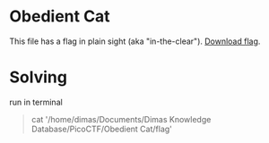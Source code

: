 # Obedient Cat

This file has a flag in plain sight (aka "in-the-clear"). [Download flag](https://mercury.picoctf.net/static/217686fc11d733b80be62dcfcfca6c75/flag).

# Solving
run in terminal
>cat '/home/dimas/Documents/Dimas Knowledge Database/PicoCTF/Obedient Cat/flag'